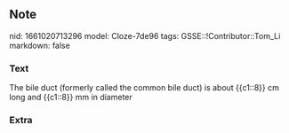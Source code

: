 ## Note
nid: 1661020713296
model: Cloze-7de96
tags: GSSE::!Contributor::Tom_Li
markdown: false

### Text
<div>
  The bile duct (formerly called the common bile duct) is about
  {{c1::8}} cm long and {{c1::8}} mm in diameter
</div>

### Extra

